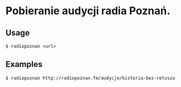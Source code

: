 # Pobieranie audycji radia Poznań.

## Usage
```
$ radiopoznan <url>
```

## Examples
```
$ radiopoznan http://radiopoznan.fm/audycje/historia-bez-retuszu
```

